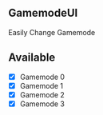 ## GamemodeUI
Easily Change Gamemode

## Available
- [x] Gamemode 0
- [x] Gamemode 1
- [x] Gamemode 2
- [x] Gamemode 3
